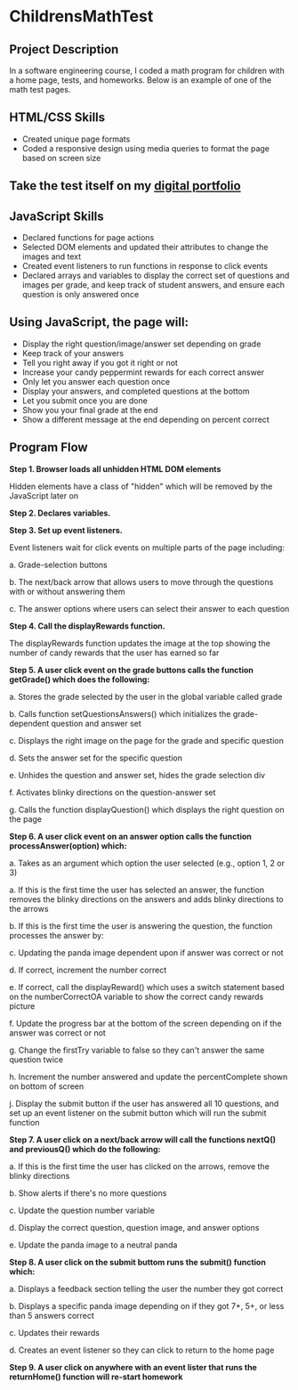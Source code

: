 # ChildrensMathTest

<!DOCTYPE html>
<html lang="en" data-color-mode="auto" data-light-theme="light" data-dark-theme="dark">

<body>
    <h2>Project Description</h2>
    <p>In a software engineering course, I coded a math program for children with a home page, tests, and homeworks. Below is an example of one of the math test pages.</p>
    <h2>HTML/CSS Skills</h2>
        <ul>
          <li>Created unique page formats</li>
          <li>Coded a responsive design using media queries to format the page based on screen size</li>
        </ul>
  <h2>Take the test itself on my <a href="https://www.k-rubio.com/js_html_css.html" target="_blank">digital portfolio</a></h2>
    <h2>JavaScript Skills</h2>
                <ul>
                  <li>Declared functions for page actions</li>
                  <li>Selected DOM elements and updated their attributes to change the images and text</li>
                  <li>Created event listeners to run functions in response to click events</li>
                  <li>Declared arrays and variables to display the correct set of questions and images per grade, and keep track of student answers, and ensure each question is only answered once</li>
                </ul>
        <h2>Using JavaScript, the page will:</h2>
        <ul>
          <li>Display the right question/image/answer set depending on grade</li>
          <li>Keep track of your answers</li>
          <li>Tell you right away if you got it right or not</li>
          <li>Increase your candy peppermint rewards for each correct answer</li>
          <li>Only let you answer each question once</li>
          <li>Display your answers, and completed questions at the bottom</li>
          <li>Let you submit once you are done</li>
          <li>Show you your final grade at the end</li>
          <li>Show a different message at the end depending on percent correct</li>
        </ul>
    <h2>Program Flow</h2>
    <p><b>Step 1. Browser loads all unhidden HTML DOM elements</b></p>
         <p>Hidden elements have a class of "hidden" which will be removed by the JavaScript later on</p>
    <p><b>Step 2. Declares variables.</b></p>
    <p><b>Step 3. Set up event listeners.</b></p>
    <p>Event listeners wait for click events on multiple parts of the page including:</p>
    <p>a. Grade-selection buttons</p>
    <p>b. The next/back arrow that allows users to move through the questions with or without answering them</p>
    <p>c. The answer options where users can select their answer to each question</p>
    <p><b>Step 4. Call the displayRewards function.</b></p>
    <p>The displayRewards function updates the image at the top showing the number of candy rewards that the user has earned so far</p>
    <p><b>Step 5. A user click event on the grade buttons calls the function getGrade() which does the following:</b></p>
    <p>a. Stores the grade selected by the user in the global variable called grade</p>
    <p>b. Calls function setQuestionsAnswers() which initializes the grade-dependent question and answer set</p>
          <p>c. Displays the right image on the page for the grade and specific question</p>
          <p>d. Sets the answer set for the specific question</p>
          <p>e. Unhides the question and answer set, hides the grade selection div</p>
          <p>f. Activates blinky directions on the question-answer set</p>
          <p>g. Calls the function displayQuestion() which displays the right question on the page</p>
      <p><b>Step 6. A user click event on an answer option calls the function processAnswer(option) which:</b></p>
    <p>a. Takes as an argument which option the user selected (e.g., option 1, 2 or 3)
    <p>a. If this is the first time the user has selected an answer, the function removes the blinky directions on the answers and adds blinky directions to the arrows</p>
    <p>b. If this is the first time the user is answering the question, the function processes the answer by:</p>
    <p>c. Updating the panda image dependent upon if answer was correct or not</p>
    <p>d. If correct, increment the number correct</p>
    <p>e. If correct, call the displayReward() which uses a switch statement based on the numberCorrectOA variable to show the correct candy rewards picture</p>
    <p>f. Update the progress bar at the bottom of the screen depending on if the answer was correct or not</p>
    <p>g. Change the firstTry variable to false so they can't answer the same question twice</p>
    <p>h. Increment the number answered and update the percentComplete shown on bottom of screen</p>
    <p>j. Display the submit button if the user has answered all 10 questions, and set up an event listener on the submit button which will run the submit function</p>
          <p></p>
        </div>
        <p><b>Step 7. A user click on a next/back arrow will call the functions nextQ() and previousQ()
      which do the following:</b></p>
          <p>a. If this is the first time the user has clicked on the arrows, remove the blinky directions</p>
          <p>b. Show alerts if there's no more questions</p>
          <p>c. Update the question number variable</p>
          <p>d. Display the correct question, question image, and answer options</p>
          <p>e. Update the panda image to a neutral panda</p>
        <p><b>Step 8. A user click on the submit buttom runs the submit() function which:</b></p>
              <div class="pp_col1of1">
          <p>a. Displays a feedback section telling the user the number they got correct</p>
          <p>b. Displays a specific panda image depending on if they got 7+, 5+, or less than 5 answers correct
          <p>c. Updates their rewards</p>
          <p>d. Creates an event listener so they can click to return to the home page</p>
        </div>
        <p><b>Step 9. A user click on anywhere with an event lister that runs the returnHome() function will re-start
      homework</b></p>
</body>
</html>
